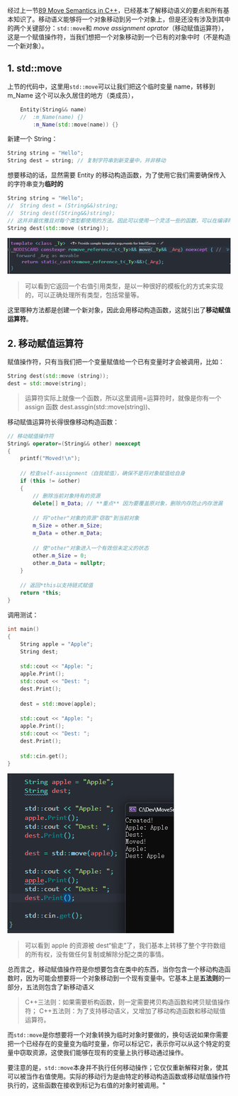 经过上一节[89 Move Semantics in C++](89%20Move%20Semantics%20in%20C++.md)，已经基本了解移动语义的要点和所有基本知识了。移动语义能够将一个对象移动到另一个对象上，但是还没有涉及到其中的两个关键部分：`std::move`和 _move assignment oprator_（移动赋值运算符），这是一个赋值操作符，当我们想把一个对象移动到一个已有的对象中时（不是构造一个新对象）。

## 1. std::move

上节的代码中，这里用`std::move`可以让我们把这个临时变量 name，转移到 m_Name 这个可以永久居住的地方（类成员），

```cpp
	Entity(String&& name)
	//	:m_Name(name) {}
		:m_Name(std::move(name)) {}
```

新建一个 String：

```cpp
String string = "Hello";
String dest = string; // 复制字符串到新变量中，并非移动
```

想要移动的话，显然需要 Entity 的移动构造函数，为了使用它我们需要确保传入的字符串变为**临时的**

```cpp
String string = "Hello";
// 	String dest = (String&&)string;
// 	String dest((String&&)string);
// 这并非最优雅且对每个类型都使用的方法。因此可以使用一个灵活一些的函数，可以在编译时用auto找出输入的类型
String dest(std::move (string));
```

![](./storage%20bag/Pasted%20image%2020230812225450.png)

> 可以看到它返回一个右值引用类型，是以一种很好的模板化的方式来实现的，可以正确处理所有类型，包括常量等。

这里哪种方法都是创建一个新对象，因此会用移动构造函数，这就引出了**移动赋值运算符**。

## 2. 移动赋值运算符

赋值操作符，只有当我们把一个变量赋值给一个已有变量时才会被调用，比如：

```cpp
String dest(std::move (string));
dest = std::move(string);
```

> 运算符实际上就像一个函数，所以这里调用=运算符时，就像是你有一个 assign 函数 dest.assgin(std::move(string))、

移动赋值运算符长得很像移动构造函数：

```cpp
// 移动赋值操作符
String& operator=(String&& other) noexcept
{
    printf("Moved!\n");

    // 检查self-assignment（自我赋值），确保不是将对象赋值给自身
    if (this != &other)
    {
        // 删除当前对象持有的资源
        delete[] m_Data; // **重点** 因为要覆盖原对象，删除内存防止内存泄漏

        // 将"other"对象的资源"窃取"到当前对象
        m_Size = other.m_Size;
        m_Data = other.m_Data;

        // 使"other"对象进入一个有效但未定义的状态
        other.m_Size = 0;
        other.m_Data = nullptr;
    }

    // 返回*this以支持链式赋值
    return *this;
}

```

调用测试：

```cpp
int main()
{
	String apple = "Apple";
	String dest;

	std::cout << "Apple: ";
	apple.Print();
	std::cout << "Dest: ";
	dest.Print();

	dest = std::move(apple);

	std::cout << "Apple: ";
	apple.Print();
	std::cout << "Dest: ";
	dest.Print();

	std::cin.get();
}
```

![](./storage%20bag/Pasted%20image%2020230812233014.png)

> 可以看到 apple 的资源被 dest“偷走”了，我们基本上转移了整个字符数组的所有权，没有做任何复制或解除分配之类的事情。

总而言之，移动赋值操作符是你想要包含在类中的东西，当你包含一个移动构造函数时，因为可能会想要将一个对象移动到一个现有变量中。它基本上是**五法则**的一部分，五法则包含了新移动语义

> C++三法则：如果需要析构函数，则一定需要拷贝构造函数和拷贝赋值操作符；
> C++五法则：为了支持移动语义，又增加了移动构造函数和移动赋值运算符。

而`std::move`是你想要将一个对象转换为临时对象时要做的，换句话说如果你需要把一个已经存在的变量变为临时变量，你可以标记它，表示你可以从这个特定的变量中窃取资源，这使我们能够在现有的变量上执行移动通过操作。

要注意的是，`std::move`本身并不执行任何移动操作；它仅仅重新解释对象，使其可以被当作右值使用。实际的移动行为是由特定的移动构造函数或移动赋值操作符执行的，这些函数在接收到标记为右值的对象时被调用。"
